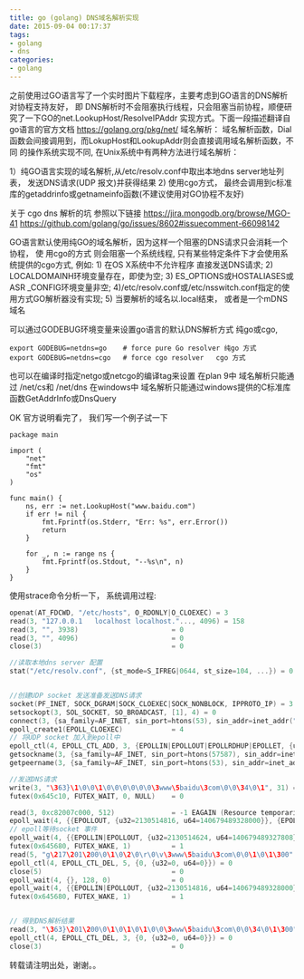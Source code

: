 ```yaml
---
title: go (golang) DNS域名解析实现
date: 2015-09-04 00:17:37
tags:
- golang
- dns
categories:
- golang
---
```


之前使用过GO语言写了一个实时图片下载程序，主要考虑到GO语言的DNS解析对协程支持友好， 即
DNS解析时不会阻塞执行线程，只会阻塞当前协程，顺便研究了一下GO的net.LookupHost/ResolveIPAddr
实现方式。下面一段描述翻译自go语言的官方文档 https://golang.org/pkg/net/ 域名解析：
域名解析函数，Dial函数会间接调用到，而LokupHost和LookupAddr则会直接调用域名解析函数，不同
的操作系统实现不同,  在Unix系统中有两种方法进行域名解析：

 1）纯GO语言实现的域名解析,从/etc/resolv.conf中取出本地dns server地址列表， 发送DNS请求(UDP
    报文)并获得结果
2)  使用cgo方式， 最终会调用到c标准库的getaddrinfo或getnameinfo函数(不建议使用对GO协程不友好)


关于 cgo dns 解析的坑 参照以下链接
https://jira.mongodb.org/browse/MGO-41
https://github.com/golang/go/issues/8602#issuecomment-66098142

GO语言默认使用纯GO的域名解析，因为这样一个阻塞的DNS请求只会消耗一个协程， 使 用cgo的方式
则会阻塞一个系统线程, 只有某些特定条件下才会使用系统提供的cgo方式, 例如: 1) 在OS X系统中不允许程序
直接发送DNS请求;  2) LOCALDOMAINH环境变量存在，即使为空;  3) ES_OPTIONS或HOSTALIASES或ASR
_CONFIG环境变量非空; 4)/etc/resolv.conf或/etc/nsswitch.conf指定的使用方式GO解析器没有实现;  5)
当要解析的域名以.local结束， 或者是一个mDNS域名

可以通过GODEBUG环境变量来设置go语言的默认DNS解析方式 纯go或cgo,
```
export GODEBUG=netdns=go    # force pure Go resolver 纯go 方式
export GODEBUG=netdns=cgo   # force cgo resolver   cgo 方式
```
也可以在编译时指定netgo或netcgo的编译tag来设置
在plan 9中 域名解析只能通过 /net/cs和 /net/dns
在windows中 域名解析只能通过windows提供的C标准库函数GetAddrInfo或DnsQuery

OK 官方说明看完了， 我们写一个例子试一下
```golang
package main

import (
	"net"
	"fmt"
	"os"
)

func main() {
	ns, err := net.LookupHost("www.baidu.com")
	if err != nil {
		fmt.Fprintf(os.Stderr, "Err: %s", err.Error())
		return
	}

	for _, n := range ns {
		fmt.Fprintf(os.Stdout, "--%s\n", n) 
	}
}
```

使用strace命令分析一下， 系统调用过程:
```c
openat(AT_FDCWD, "/etc/hosts", O_RDONLY|O_CLOEXEC) = 3
read(3, "127.0.0.1   localhost localhost."..., 4096) = 158
read(3, "", 3938)                       = 0
read(3, "", 4096)                       = 0
close(3)                                = 0

//读取本地dns server 配置
stat("/etc/resolv.conf", {st_mode=S_IFREG|0644, st_size=104, ...}) = 0


//创建UDP socket 发送准备发送DNS请求
socket(PF_INET, SOCK_DGRAM|SOCK_CLOEXEC|SOCK_NONBLOCK, IPPROTO_IP) = 3
setsockopt(3, SOL_SOCKET, SO_BROADCAST, [1], 4) = 0
connect(3, {sa_family=AF_INET, sin_port=htons(53), sin_addr=inet_addr("172.16.1.3")}, 16) = 0
epoll_create1(EPOLL_CLOEXEC)            = 4
// 将UDP socket 加入到epoll中
epoll_ctl(4, EPOLL_CTL_ADD, 3, {EPOLLIN|EPOLLOUT|EPOLLRDHUP|EPOLLET, {u32=2130514816, u64=140679489328000}}) = 0
getsockname(3, {sa_family=AF_INET, sin_port=htons(57587), sin_addr=inet_addr("10.0.2.15")}, [16]) = 0
getpeername(3, {sa_family=AF_INET, sin_port=htons(53), sin_addr=inet_addr("172.16.1.3")}, [16]) = 0

//发送DNS请求
write(3, "\363}\1\0\0\1\0\0\0\0\0\0\3www\5baidu\3com\0\0\34\0\1", 31) = 31
futex(0x645c10, FUTEX_WAIT, 0, NULL)    = 0

read(3, 0xc82007c000, 512)              = -1 EAGAIN (Resource temporarily unavailable)
epoll_wait(4, {{EPOLLOUT, {u32=2130514816, u64=140679489328000}}, {EPOLLOUT, {u32=2130514624, u64=140679489327808}}}, 128, 0) = 2
// epoll等待socket 事件
epoll_wait(4, {{EPOLLIN|EPOLLOUT, {u32=2130514624, u64=140679489327808}}}, 128, -1) = 1
futex(0x645680, FUTEX_WAKE, 1)          = 1
read(5, "g\217\201\200\0\1\0\2\0\r\0\v\3www\5baidu\3com\0\0\1\0\1\300"..., 512) = 474
epoll_ctl(4, EPOLL_CTL_DEL, 5, {0, {u32=0, u64=0}}) = 0
close(5)                                = 0
epoll_wait(4, {}, 128, 0)               = 0
epoll_wait(4, {{EPOLLIN|EPOLLOUT, {u32=2130514816, u64=140679489328000}}}, 128, -1) = 1
futex(0x645680, FUTEX_WAKE, 1)          = 1


// 得到DNS解析结果
read(3, "\363}\201\200\0\1\0\1\0\1\0\0\3www\5baidu\3com\0\0\34\0\1\300"..., 512) = 115
epoll_ctl(4, EPOLL_CTL_DEL, 3, {0, {u32=0, u64=0}}) = 0
close(3)                                = 0
```
转载请注明出处，谢谢。。

